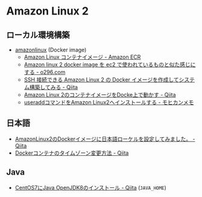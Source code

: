 # Amazon Linux 2

## ローカル環境構築

- [amazonlinux](https://hub.docker.com/_/amazonlinux) (Docker image)
  - [Amazon Linux コンテナイメージ - Amazon ECR](https://docs.aws.amazon.com/ja_jp/AmazonECR/latest/userguide/amazon_linux_container_image.html)
  - [Amazon linux 2 docker image を ec2 で使われているものと似た感じにする - o296.com](https://o296.com/e/Amazonlinux2dockerimage%E3%82%92ec2%E3%81%A7%E4%BD%BF%E3%82%8F%E3%82%8C%E3%81%A6%E3%81%84%E3%82%8B%E3%82%82%E3%81%AE%E3%81%A8%E4%BC%BC%E3%81%9F%E6%84%9F%E3%81%98%E3%81%AB%E3%81%99%E3%82%8B.html)
  - [SSH 接続できる Amazon Linux 2 の Docker イメージを作成してシステム構築してみる - Qiita](https://qiita.com/aucfan-engineer/items/6881d0026b5937b2558d)
  - [Amazon Linux 2のコンテナイメージをDocke上で動かす - Qiita](https://qiita.com/revsystem/items/32715cbdb0b3f1bb53b5)
  - [useraddコマンドをAmazon Linux2へインストールする - モヒカンメモ](https://blog.pinkumohikan.com/entry/install-useradd-command-to-amazon-linux2)

## 日本語

- [AmazonLinux2のDockerイメージに日本語ローケルを設定してみました。 - Qiita](https://qiita.com/yuyj109/items/a56e562599972eb37abd)
- [Dockerコンテナのタイムゾーン変更方法 - Qiita](https://qiita.com/rururu_kenken/items/972314402d588e073d40)

## Java

- [CentOS7にJava OpenJDK8のインストール - Qiita](https://qiita.com/Esfahan/items/60cf425514c66553bd42) (`JAVA_HOME`)
